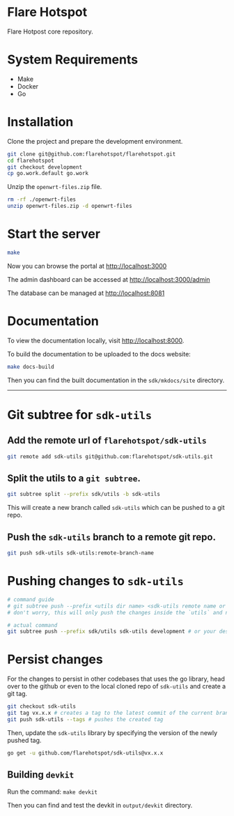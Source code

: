 # Flare Hotspot

Flare Hotpost core repository.

# System Requirements
- Make
- Docker
- Go

# Installation

Clone the project and prepare the development environment.
```sh
git clone git@github.com:flarehotspot/flarehotspot.git
cd flarehotspot
git checkout development
cp go.work.default go.work
```

Unzip the `openwrt-files.zip` file.

```sh
rm -rf ./openwrt-files
unzip openwrt-files.zip -d openwrt-files
```


# Start the server

```sh
make
```
Now you can browse the portal at [http://localhost:3000](http://localhost:3000)

The admin dashboard can be accessed at [http://localhost:3000/admin](http://localhost:3000/admin)

The database can be managed at [http://localhost:8081](http://localhost:3001)

# Documentation

To view the documentation locally, visit [http://localhost:8000](http://localhost:3002).

To build the documentation to be uploaded to the docs website:

```sh
make docs-build
```

Then you can find the built documentation in the `sdk/mkdocs/site` directory.

---

# Git subtree for `sdk-utils`

## Add the remote url of `flarehotspot/sdk-utils`

```sh
git remote add sdk-utils git@github.com:flarehotspot/sdk-utils.git
```

## Split the utils to a `git subtree`.

```sh
git subtree split --prefix sdk/utils -b sdk-utils
```

This will create a new branch called `sdk-utils` which can be pushed to a git repo.

## Push the `sdk-utils` branch to a remote git repo.
```sh
git push sdk-utils sdk-utils:remote-branch-name
```

# Pushing changes to `sdk-utils`

```sh
# command guide
# git subtree push --prefix <utils dir name> <sdk-utils remote name or url> <desired local branch to push>
# don't worry, this will only push the changes inside the `utils` and not the entire local branch

# actual command
git subtree push --prefix sdk/utils sdk-utils development # or your desired local branch e.g. feat/utils-subtree
```

# Persist changes

For the changes to persist in other codebases that uses the go library, head over to the github or even to the local cloned repo of `sdk-utils` and create a git tag.

```sh
git checkout sdk-utils
git tag vx.x.x # creates a tag to the latest commit of the current branch
git push sdk-utils --tags # pushes the created tag
```

Then, update the `sdk-utils` library by specifying the version of the newly pushed tag.
```sh
go get -u github.com/flarehotspot/sdk-utils@vx.x.x
```

## Building `devkit`

Run the command: `make devkit`

Then you can find and test the devkit in `output/devkit` directory.
